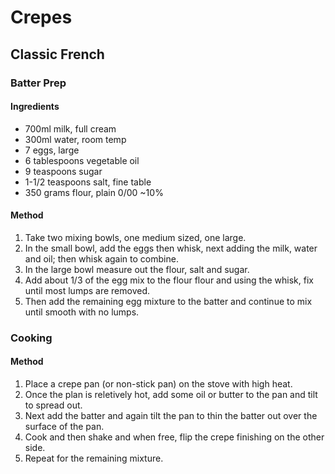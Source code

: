# Crepes

## Classic French

### Batter Prep

#### Ingredients

* 700ml milk, full cream
* 300ml water, room temp
* 7 eggs, large
* 6 tablespoons vegetable oil
* 9 teaspoons sugar
* 1-1/2 teaspoons salt, fine table
* 350 grams flour, plain 0/00 ~10%

#### Method

1. Take two mixing bowls, one medium sized, one large.
1. In the small bowl, add the eggs then whisk, next adding the milk, water and oil; then whisk again to combine.
1. In the large bowl measure out the flour, salt and sugar.
1. Add about 1/3 of the egg mix to the flour flour and using the whisk, fix until most lumps are removed.
1. Then add the remaining egg mixture to the batter and continue to mix until smooth with no lumps.

### Cooking

#### Method

1. Place a crepe pan (or non-stick pan) on the stove with high heat.
1. Once the plan is reletively hot, add some oil or butter to the pan and tilt to spread out.
1. Next add the batter and again tilt the pan to thin the batter out over the surface of the pan.
1. Cook and then shake and when free, flip the crepe finishing on the other side.
1. Repeat for the remaining mixture.
